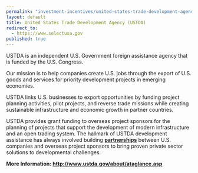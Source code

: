 ```yaml
---
permalink: "investment-incentives/united-states-trade-development-agency-ustda.html"
layout: default
title: United States Trade Development Agency (USTDA)
redirect_to:
  - https://www.selectusa.gov
published: true
---
```


<P>USTDA is an independent U.S. Government foreign assistance agency that is funded by the U.S. Congress.</p>
<P>Our mission is to help companies create U.S. jobs through the export of U.S. goods and services for priority development projects in emerging economies. </p>
<P>USTDA links U.S. businesses to export opportunities by funding project planning activities, pilot projects, and reverse trade missions while creating sustainable infrastructure and economic growth in partner countries.</p>
<P>USTDA provides grant funding to overseas project sponsors for the planning of projects that support the development of modern infrastructure and an open trading system. The hallmark of USTDA development assistance has always involved building <A href="http://www.ustda.gov/pubs/brochures/USTDA_PublicPrivatePartnerships.pdf"><STRONG>partnerships</strong></a> between U.S. companies and overseas project sponsors to bring proven private sector solutions to developmental challenges.</p>
<P><STRONG>More Information: <A href="http://www.ustda.gov/about/ataglance.asp">http://www.ustda.gov/about/ataglance.asp</a></strong></p>
<P>&nbsp;</p>